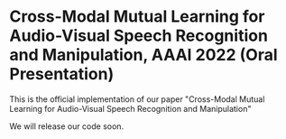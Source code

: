 # Cross-Modal Mutual Learning for Audio-Visual Speech Recognition and Manipulation, AAAI 2022 (Oral Presentation)
This is the official implementation of our paper "Cross-Modal Mutual Learning for Audio-Visual Speech Recognition and Manipulation"

We will release our code soon.
